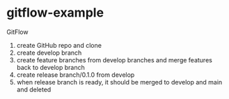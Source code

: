 # gitflow-example

GitFlow
1. create GitHub repo and clone
2. create develop branch
3. create feature branches from develop branches and merge features back to develop branch
4. create release branch/0.1.0 from develop
5. when release branch is ready, it should be merged to develop and main and deleted